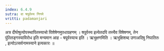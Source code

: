 ```yaml
---
index: 6.4.9
sutra: वा षपूर्वस्य निगमे
vritti: padamanjari
---
```


  अत्र दीर्घश्रुत्योपस्थापितस्याचो विशेषेणमुपधाग्रहणम् । षपूर्वस्य इत्येतदपि तस्यैव विषेषणम्, तेन पुंल्लिङ्गस्याविरोध इति मन्यमान आह - षपूर्वस्याच इति । ऋभुक्षणमिति । ऋभुक्षिशब्द उणाअदिषु निपातितः , इत्योऽत्सर्वनामस्याने इत्यकारः ॥
